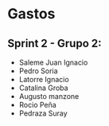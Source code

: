 # Gastos
## Sprint 2 - Grupo 2:
- Saleme Juan Ignacio
- Pedro Soria 
- Latorre Ignacio 
- Catalina Groba 
- Augusto manzone 
- Rocio Peña 
- Pedraza Suray